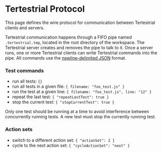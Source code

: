 # Tertestrial Protocol

This page defines the wire protocol for communication between Tertestrial
clients and servers.

Tertestrial communication happens through a FIFO pipe named `.tertestrial.tmp`,
located in the root directory of the workspace. The Tertestrial server creates
and removes the pipe to talk to it. Once a server runs, one or more Tertestrial
clients can write Tertestrial commands into the pipe. All commands use the
[newline-delimited JSON](http://ndjson.org) format.

### Test commands

- run all tests: `{}`
- run all tests in a given file: `{ filename: "foo_test.js" }`
- run the test at a given line: `{ filename: "foo_test.js", line: "12" }`
- repeat the last test: `{ "repeatLastTest": true }`
- stop the current test: `{ "stopCurrentTest": true }`

Only one test should be running at a time to avoid interference between
concurrently running tests. A new test must stop the currently running test.

### Action sets

- switch to a different action set: `{ "actionSet": 2 }`
- cycle to the next action set: `{ "cycleActionSet": "next" }`
